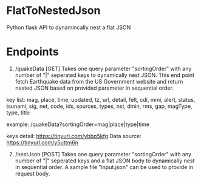 # FlatToNestedJson
Python flask API to dynamincally nest a flat JSON


# Endpoints
1) /quakeData [GET]
Takes one query parameter "sortingOrder" with any number of "|" seperated keys to dynamically nest JSON. This end point fetch Earthquake data from the US Government website and return nested JSON based on provided parameter in sequential order.

key list: mag, place, time, updated, tz, url, detail, felt, cdi, mmi, alert, status, tsunami, sig, net, code, ids, sources, types, nst, dmin, rms, gap, magType, type, title

example: /quakeData?sortingOrder=mag|place|type|time

keys detail: https://tinyurl.com/ybbp5kfg
Data source: https://tinyurl.com/y5uttm6n

2) /nestJson [POST]
Takes one query parameter "sortingOrder" with any number of "|" seperated keys and a flat JSON body to dynamically nest in sequential order. A sample file "input.json" can be used to provide in request body.   
